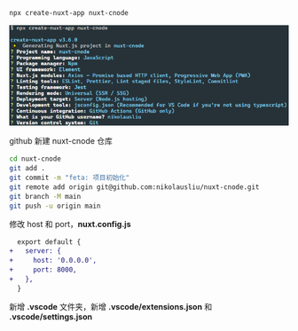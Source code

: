 ```sh
npx create-nuxt-app nuxt-cnode
```

![create-nuxt-app](./screenshots/create-nuxt-app.png)

github 新建 nuxt-cnode 仓库

```sh
cd nuxt-cnode
git add .
git commit -m "feta: 项目初始化"
git remote add origin git@github.com:nikolausliu/nuxt-cnode.git
git branch -M main
git push -u origin main
```

修改 host 和 port，**nuxt.config.js**

```diff
  export default {
+   server: {
+     host: '0.0.0.0',
+     port: 8000,
+   },
  }
```

新增 **.vscode** 文件夹，新增 **.vscode/extensions.json** 和 **.vscode/settings.json**
